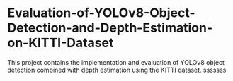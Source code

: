 # Evaluation-of-YOLOv8-Object-Detection-and-Depth-Estimation-on-KITTI-Dataset
This project contains the implementation and evaluation of YOLOv8 object detection combined with depth estimation using the KITTI dataset.
sssssss
